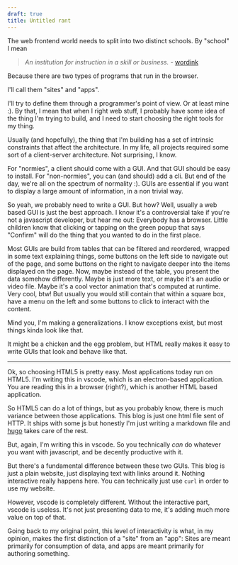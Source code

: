 ```yaml
---
draft: true
title: Untitled rant
---
```


The web frontend world needs to split into two distinct schools.
By "school" I mean

> *An institution for instruction in a skill or business.* - [wordink](https://www.wordnik.com/words/school)

Because there are two types of programs that run in the browser.

I'll call them "sites" and "apps".

I'll try to define them through a programmer's point of view. Or at least mine :).
By that, I mean that when I right web stuff, I probably have some idea of the thing
I'm trying to build, and I need to start choosing the right tools for my thing.

Usually (and hopefully), the thing that I'm building has a set of intrinsic constraints
that affect the architecture. In my life, all projects required some sort of a client-server
architecture. Not surprising, I know.

For "normies", a client should come with a GUI. And that GUI should be easy to 
install. For "non-normies", you can (and should) add a cli. But end of the day,
we're all on the spectrum of normality :). GUIs are essential if you want to 
display a large amount of information, in a non trivial way.

So yeah, we probably need to write a GUI. But how? Well, usually a web based GUI
is just the best approach. I know it's a controversial take if you're not a javascript
developer, but hear me out: Everybody has a browser. Little children know that 
clicking or tapping on the green popup that says "Confirm" will do the thing that
you wanted to do in the first place.

Most GUIs are build from tables that can be filtered and reordered, wrapped in some
text explaining things, some buttons on the left side to navigate out of the page,
and some buttons on the right to navigate deeper into the items displayed on the page.
Now, maybe instead of the table, you present the data somehow differently. Maybe
is just more text, or maybe it's an audio or video file. Maybe it's a cool vector
animation that's computed at runtime. Very cool, btw! But usually you would still 
contain that within a square box, have a menu on the left and some buttons to click
to interact with the content.

Mind you, I'm making a generalizations. I know exceptions exist, but most things kinda look like that.

It might be a chicken and the egg problem, but HTML really makes it easy to write 
GUIs that look and behave like that.

---

Ok, so choosing HTML5 is pretty easy. Most applications today run on HTML5.
I'm writing this in vscode, which is an electron-based application. You are reading 
this in a browser (right?), which is another HTML based application.

So HTML5 can do a lot of things, but as you probably know, there is much variance
between those applications. This blog is just one html file sent of HTTP.
It ships with some js but honestly I'm just writing a markdown file and 
[hugo](https://gohugo.io/) takes care of the rest.

But, again, I'm writing this in vscode. So you technically *can* do whatever
you want with javascript, and be decently productive with it.

But there's a fundamental difference between these two GUIs. This blog is just
a plain website, just displaying text with links around it. Nothing interactive really
happens here. You can technically just use `curl` in order to use my website.

However, vscode is completely different. Without the interactive part, vscode is
useless. It's not just presenting data to me, it's adding much more value on top of that.

Going back to my original point, this level of interactivity is what, in my opinion,
makes the first distinction of a "site" from an "app": Sites are meant primarily 
for consumption of data, and apps are meant primarily for authoring something.


